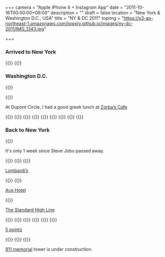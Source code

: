 +++
camera = "Apple iPhone 4 + Instagram App"
date = "2011-10-16T00:00:00+09:00"
description = ""
draft = false
location = "New York & Washington D.C., USA"
title = "NY & DC 2011"
topimg = "https://s3-ap-northeast-1.amazonaws.com/lowply.github.io/images/ny-dc-2011/IMG_1343.jpg"

+++

### Arrived to New York

{{<img album="ny-dc-2011" name="IMG_1343" orientation="square">}}
{{<img album="ny-dc-2011" name="IMG_1344" orientation="square">}}

### Washington D.C.

{{<img album="ny-dc-2011" name="IMG_1347" orientation="square">}}

{{<img album="ny-dc-2011" name="IMG_1355" orientation="square">}}

At Dupont Circle, I had a good greek lunch at [Zorba’s Cafe](http://www.yelp.com/biz/zorbas-cafe-washington)

{{<img album="ny-dc-2011" name="IMG_1358" orientation="square">}}
{{<img album="ny-dc-2011" name="IMG_1361" orientation="square">}}
{{<img album="ny-dc-2011" name="IMG_1367" orientation="square">}}
{{<img album="ny-dc-2011" name="IMG_1377" orientation="square">}}
{{<img album="ny-dc-2011" name="IMG_1422" orientation="square">}}
{{<img album="ny-dc-2011" name="IMG_1424" orientation="square">}}
{{<img album="ny-dc-2011" name="IMG_1427" orientation="square">}}
{{<img album="ny-dc-2011" name="IMG_1428" orientation="square">}}
{{<img album="ny-dc-2011" name="IMG_1429" orientation="square">}}

### Back to New York

{{<img album="ny-dc-2011" name="IMG_1434" orientation="square">}}

It's only 1 week since Steve Jobs passed away.

{{<img album="ny-dc-2011" name="IMG_1450" orientation="square">}}
{{<img album="ny-dc-2011" name="IMG_1483" orientation="square">}}
{{<img album="ny-dc-2011" name="IMG_1523" orientation="square">}}

[Lombardi’s](http://www.yelp.com/biz/lombardis-pizza-new-york)

{{<img album="ny-dc-2011" name="IMG_1528" orientation="square">}}
{{<img album="ny-dc-2011" name="IMG_1539" orientation="square">}}

[Ace Hotel](https://www.acehotel.com/newyork)

{{<img album="ny-dc-2011" name="IMG_1543" orientation="square">}}

[The Standard High Line](http://www.standardhotels.com/new-york/properties/high-line)

{{<img album="ny-dc-2011" name="IMG_1549" orientation="square">}}
{{<img album="ny-dc-2011" name="IMG_1561" orientation="square">}}
{{<img album="ny-dc-2011" name="IMG_1572" orientation="square">}}
{{<img album="ny-dc-2011" name="IMG_1583" orientation="square">}}
{{<img album="ny-dc-2011" name="IMG_1596" orientation="square">}}
{{<img album="ny-dc-2011" name="IMG_1627" orientation="square">}}

[5 pointz](http://5ptz.com/)

{{<img album="ny-dc-2011" name="IMG_1608" orientation="square">}}
{{<img album="ny-dc-2011" name="IMG_1610" orientation="square">}}
{{<img album="ny-dc-2011" name="IMG_1619" orientation="square">}}

[911 memorial](https://www.911memorial.org/) tower is under construction.


